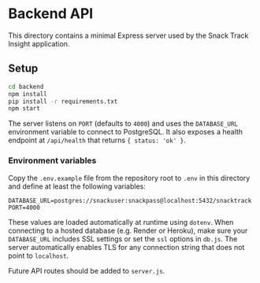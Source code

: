 # Backend API

This directory contains a minimal Express server used by the Snack Track Insight application.

## Setup

```sh
cd backend
npm install
pip install -r requirements.txt
npm start
```

The server listens on `PORT` (defaults to `4000`) and uses the `DATABASE_URL` environment variable to connect to PostgreSQL. It also exposes a health endpoint at `/api/health` that returns `{ status: 'ok' }`.

### Environment variables

Copy the `.env.example` file from the repository root to `.env` in this directory and define at least the following variables:

```env
DATABASE_URL=postgres://snackuser:snackpass@localhost:5432/snacktrack
PORT=4000
```

These values are loaded automatically at runtime using `dotenv`.
When connecting to a hosted database (e.g. Render or Heroku), make sure your
`DATABASE_URL` includes SSL settings or set the `ssl` options in `db.js`. The
server automatically enables TLS for any connection string that does not point
to `localhost`.

Future API routes should be added to `server.js`.
